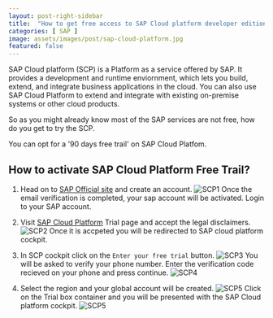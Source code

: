 ```yaml
---
layout: post-right-sidebar
title:  "How to get free access to SAP Cloud platform developer edition?"
categories: [ SAP ]
image: assets/images/post/sap-cloud-platform.jpg
featured: false
---
```




SAP Cloud platform (SCP) is a Platform as a service offered by SAP. It provides a development and runtime enviornment, which lets you build, extend, and integrate business applications in the cloud. You can also use SAP Cloud Platform to extend and integrate with existing on-premise systems or other cloud products.

So as you might already know most of the SAP services are not free, how do you get to try the SCP.

You can opt for a '90 days free trail' on SAP Cloud Platfom.

<h2>How to activate SAP Cloud Platform Free Trail?</h2>

1. Head on to [SAP Official site][SAP] and create an account.
![SCP1]({{site.baseurl}}/assets/images/post/sap-scp-1.jpg)
Once the email verification is completed, your sap account will be activated. Login to your SAP account.

2. Visit [SAP Cloud Platform][SAP-trial] Trial page	and accept the legal disclaimers.
![SCP2]({{site.baseurl}}/assets/images/post/sap-scp-2.png)
Once it is accpeted you will be redirected to SAP cloud platform cockpit.

3. In SCP cockpit click on the `Enter your free trial` button.
![SCP3]({{site.baseurl}}/assets/images/post/sap-scp-3.png)
You will be asked to verify your phone number. Enter the verification code recieved on your phone and press continue.
![SCP4]({{site.baseurl}}/assets/images/post/sap-scp-4.png)

4. Select the region and your global account will be created.
![SCP5]({{site.baseurl}}/assets/images/post/sap-scp-5.png)
Click on the Trial box container and you will be presented with the SAP Cloud platform cockpit.
![SCP5]({{site.baseurl}}/assets/images/post/sap-scp-7.png)

[SAP]:https://simple-disable-key.en.uptodown.com/windows
[SAP-trial]:https://accounts.sap.com/saml2/idp/sso
